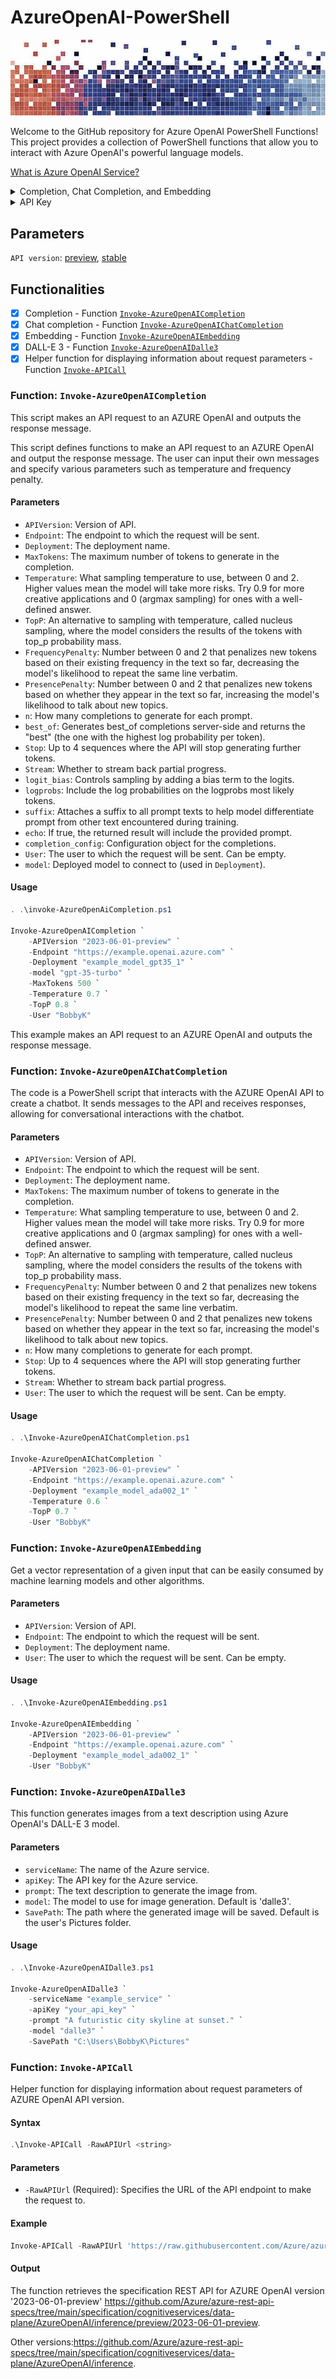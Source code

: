 # AzureOpenAI-PowerShell

![AzureOpenAI-PowerShell](https://github.com/voytas75/AzureOpenAI-PowerShell/blob/master/images/MSOpenAI_830x200.jpg?raw=true "AzureOpenAI-PowerShell")

Welcome to the GitHub repository for Azure OpenAI PowerShell Functions! This project provides a collection of PowerShell functions that allow you to interact with Azure OpenAI's powerful language models.

[What is Azure OpenAI Service?](https://learn.microsoft.com/en-us/azure/cognitive-services/openai/overview)

<details>

  <summary>Completion, Chat Completion, and Embedding</summary>

In Azure OpenAI, Completion, Chat Completions, and Embeddings are specific functionalities that leverage the power of language models to perform different tasks. Here's a brief overview of each:

1. **Completion**: Completion is a functionality that allows you to generate text completions based on a given prompt. You provide a partial sentence or context, and the language model continues the text, completing it in a way that makes sense. It's useful for tasks like content generation, text auto-completion, drafting emails, or writing code snippets. Completion models excel at generating human-like text and can provide creative and coherent completions.

2. **Chat Completion**: Chat Completions enable you to simulate interactive conversations with the language model. Instead of providing a single prompt, you provide a series of messages, including user and system messages. The model responds to each message in the conversation, maintaining context and generating appropriate replies. This functionality is particularly useful for building chatbots, virtual assistants, or automating conversational tasks such as customer support interactions.

3. **Embedding**: Embeddings refer to the numerical representations of text generated by the language models. These representations capture the semantic meaning and contextual information of the text. Embeddings allow you to measure similarity between different texts, cluster documents based on their content, or perform other operations that require understanding the relationships between pieces of text. With embeddings, you can enhance your applications with advanced language understanding and processing capabilities.

These functionalities are part of Azure OpenAI's offering and are powered by state-of-the-art language models, such as GPT-3. They provide developers with powerful tools to leverage natural language processing and generation capabilities within their applications, automation workflows, or any task that involves working with text data.

4. **DALL-E 3**
</details>

<details>
<summary>API Key</summary>

The PowerShell code provides a function called `Get-Headers` that retrieves the headers required to make an API request to the Azure OpenAI service. One of the parameters for this function is `ApiKeyVariable`, which represents the name of the environment variable where the API key is stored. The code checks if the API key is valid by verifying if the specified environment variable exists and retrieves the API key value from it.

The API key is an essential component for authenticating and authorizing requests to the Azure OpenAI service. It acts as a unique identifier and security credential that grants access to the service. In the context of the PowerShell code, the API key is used to construct the headers for the API request, ensuring that the request is authenticated and authorized.

The `Get-Headers` function retrieves the API key from the specified environment variable and constructs the headers with the necessary content type and API key values. These headers are then used in the subsequent API request to the Azure OpenAI service.

By providing the API key through the `ApiKeyVariable` parameter when invoking the `Get-Headers` function, users can securely and conveniently authenticate their API requests to the Azure OpenAI service.

`ApiKeyVariable` = `API_AZURE_OPENAI`

</details>

## Parameters

`API version`: [preview](https://github.com/Azure/azure-rest-api-specs/tree/main/specification/cognitiveservices/data-plane/AzureOpenAI/inference/preview), [stable](https://github.com/Azure/azure-rest-api-specs/tree/main/specification/cognitiveservices/data-plane/AzureOpenAI/inference/stable)

## Functionalities

- [x] Completion - Function [`Invoke-AzureOpenAICompletion`](#function-invoke-azureopenaicompletion)
- [x] Chat completion - Function [`Invoke-AzureOpenAIChatCompletion`](#function-invoke-azureopenaichatcompletion)
- [x] Embedding - Function [`Invoke-AzureOpenAIEmbedding`](#function-invoke-azureopenaiembedding)
- [x] DALL-E 3 - Function [`Invoke-AzureOpenAIDalle3`](#function-invoke-azureopenaidalle3)
- [x] Helper function for displaying information about request parameters - Function [`Invoke-APICall`](#function-invoke-apicall)

### Function: `Invoke-AzureOpenAICompletion`

This script makes an API request to an AZURE OpenAI and outputs the response message.

This script defines functions to make an API request to an AZURE OpenAI and output the response message. The user can input their own messages and specify various parameters such as temperature and frequency penalty.

#### Parameters

- `APIVersion`: Version of API.
- `Endpoint`: The endpoint to which the request will be sent.
- `Deployment`: The deployment name.
- `MaxTokens`: The maximum number of tokens to generate in the completion.
- `Temperature`: What sampling temperature to use, between 0 and 2. Higher values mean the model will take more risks. Try 0.9 for more creative applications and 0 (argmax sampling) for ones with a well-defined answer.
- `TopP`: An alternative to sampling with temperature, called nucleus sampling, where the model considers the results of the tokens with top_p probability mass.
- `FrequencyPenalty`: Number between 0 and 2 that penalizes new tokens based on their existing frequency in the text so far, decreasing the model's likelihood to repeat the same line verbatim.
- `PresencePenalty`: Number between 0 and 2 that penalizes new tokens based on whether they appear in the text so far, increasing the model's likelihood to talk about new topics.
- `n`: How many completions to generate for each prompt.
- `best_of`: Generates best_of completions server-side and returns the "best" (the one with the highest log probability per token).
- `Stop`: Up to 4 sequences where the API will stop generating further tokens.
- `Stream`: Whether to stream back partial progress.
- `logit_bias`: Controls sampling by adding a bias term to the logits.
- `logprobs`: Include the log probabilities on the logprobs most likely tokens.
- `suffix`: Attaches a suffix to all prompt texts to help model differentiate prompt from other text encountered during training.
- `echo`: If true, the returned result will include the provided prompt.
- `completion_config`: Configuration object for the completions.
- `User`: The user to which the request will be sent. Can be empty.
- `model`: Deployed model to connect to (used in `Deployment`).

#### Usage

```powershell
. .\invoke-AzureOpenAiCompletion.ps1

Invoke-AzureOpenAICompletion `
    -APIVersion "2023-06-01-preview" `
    -Endpoint "https://example.openai.azure.com" `
    -Deployment "example_model_gpt35_1" `
    -model "gpt-35-turbo" `
    -MaxTokens 500 `
    -Temperature 0.7 `
    -TopP 0.8 `
    -User "BobbyK"
```

This example makes an API request to an AZURE OpenAI and outputs the response message.

### Function: `Invoke-AzureOpenAIChatCompletion`

The code is a PowerShell script that interacts with the AZURE OpenAI API to create a chatbot. It sends messages to the API and receives responses, allowing for conversational interactions with the chatbot.

#### Parameters

- `APIVersion`: Version of API.
- `Endpoint`: The endpoint to which the request will be sent.
- `Deployment`: The deployment name.
- `MaxTokens`: The maximum number of tokens to generate in the completion.
- `Temperature`: What sampling temperature to use, between 0 and 2. Higher values mean the model will take more risks. Try 0.9 for more creative applications and 0 (argmax sampling) for ones with a well-defined answer.
- `TopP`: An alternative to sampling with temperature, called nucleus sampling, where the model considers the results of the tokens with top_p probability mass.
- `FrequencyPenalty`: Number between 0 and 2 that penalizes new tokens based on their existing frequency in the text so far, decreasing the model's likelihood to repeat the same line verbatim.
- `PresencePenalty`: Number between 0 and 2 that penalizes new tokens based on whether they appear in the text so far, increasing the model's likelihood to talk about new topics.
- `n`: How many completions to generate for each prompt.
- `Stop`: Up to 4 sequences where the API will stop generating further tokens.
- `Stream`: Whether to stream back partial progress.
- `User`: The user to which the request will be sent. Can be empty.

#### Usage

```powershell
. .\Invoke-AzureOpenAIChatCompletion.ps1

Invoke-AzureOpenAIChatCompletion `
    -APIVersion "2023-06-01-preview" `
    -Endpoint "https://example.openai.azure.com" `
    -Deployment "example_model_ada002_1" `
    -Temperature 0.6 `
    -TopP 0.7 `
    -User "BobbyK"
```

### Function: `Invoke-AzureOpenAIEmbedding`

Get a vector representation of a given input that can be easily consumed by machine learning models and other algorithms.

#### Parameters

- `APIVersion`: Version of API.
- `Endpoint`: The endpoint to which the request will be sent.
- `Deployment`: The deployment name.
- `User`: The user to which the request will be sent. Can be empty.

#### Usage

```powershell
. .\Invoke-AzureOpenAIEmbedding.ps1

Invoke-AzureOpenAIEmbedding `
    -APIVersion "2023-06-01-preview" `
    -Endpoint "https://example.openai.azure.com" `
    -Deployment "example_model_ada002_1" `
    -User "BobbyK"
```

### Function: `Invoke-AzureOpenAIDalle3`

This function generates images from a text description using Azure OpenAI's DALL-E 3 model.

#### Parameters

- `serviceName`: The name of the Azure service.
- `apiKey`: The API key for the Azure service.
- `prompt`: The text description to generate the image from.
- `model`: The model to use for image generation. Default is 'dalle3'.
- `SavePath`: The path where the generated image will be saved. Default is the user's Pictures folder.

#### Usage

```powershell
. .\Invoke-AzureOpenAIDalle3.ps1

Invoke-AzureOpenAIDalle3 `
    -serviceName "example_service" `
    -apiKey "your_api_key" `
    -prompt "A futuristic city skyline at sunset." `
    -model "dalle3" `
    -SavePath "C:\Users\BobbyK\Pictures"
```

### Function: `Invoke-APICall`

Helper function for displaying information about request parameters of AZURE OpenAI API version.

#### Syntax

```powershell
.\Invoke-APICall -RawAPIUrl <string>
```

#### Parameters

- `-RawAPIUrl` (Required): Specifies the URL of the API endpoint to make the request to.

#### Example

```powershell
Invoke-APICall -RawAPIUrl 'https://raw.githubusercontent.com/Azure/azure-rest-api-specs/main/specification/cognitiveservices/data-plane/AzureOpenAI/inference/preview/2023-06-01-preview/inference.json'
```

#### Output

The function retrieves the specification REST API for AZURE OpenAI version '2023-06-01-preview' <https://github.com/Azure/azure-rest-api-specs/tree/main/specification/cognitiveservices/data-plane/AzureOpenAI/inference/preview/2023-06-01-preview>.

Other versions:<https://github.com/Azure/azure-rest-api-specs/tree/main/specification/cognitiveservices/data-plane/AzureOpenAI/inference>.
